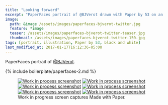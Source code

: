 ```yaml
---
title: "Looking forward"
excerpt: "PaperFaces portrait of @BJVerot drawn with Paper by 53 on an iPad."
image: 
  path: &image /assets/images/paperfaces-bjverot-twitter.jpg 
  feature: *image
  teaser: /assets/images/paperfaces-bjverot-twitter-teaser.jpg
  thumbnail: /assets/images/paperfaces-bjverot-twitter-150.jpg
tags: [portrait, illustration, Paper by 53, black and white]
last_modified_at: 2017-01-17T16:12:36-05:00
---
```


PaperFaces portrait of [@BJVerot](https://twitter.com/BJVerot).

{% include boilerplate/paperfaces-2.md %}

<figure class="third">
	<a href="/assets/images/paperfaces-bjverot-process-1-lg.jpg"><img src="/assets/images/paperfaces-bjverot-process-1-600.jpg" alt="Work in process screenshot"></a>
	<a href="/assets/images/paperfaces-bjverot-process-2-lg.jpg"><img src="/assets/images/paperfaces-bjverot-process-2-600.jpg" alt="Work in process screenshot"></a>
	<a href="/assets/images/paperfaces-bjverot-process-3-lg.jpg"><img src="/assets/images/paperfaces-bjverot-process-3-600.jpg" alt="Work in process screenshot"></a>
	<a href="/assets/images/paperfaces-bjverot-process-4-lg.jpg"><img src="/assets/images/paperfaces-bjverot-process-4-600.jpg" alt="Work in process screenshot"></a>
	<a href="/assets/images/paperfaces-bjverot-process-5-lg.jpg"><img src="/assets/images/paperfaces-bjverot-process-5-600.jpg" alt="Work in process screenshot"></a>
	<a href="/assets/images/paperfaces-bjverot-process-6-lg.jpg"><img src="/assets/images/paperfaces-bjverot-process-6-600.jpg" alt="Work in process screenshot"></a>
	<figcaption>Work in progress screen captures Made with Paper.</figcaption>
</figure>
